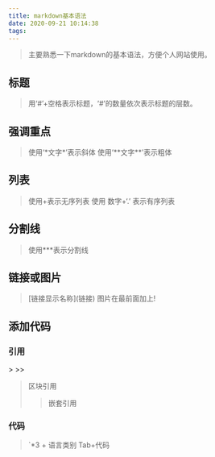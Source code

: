 ```yaml
---
title: markdown基本语法
date: 2020-09-21 10:14:38
tags:
---
```



> 主要熟悉一下markdown的基本语法，方便个人网站使用。

## 标题
> 用‘#’+空格表示标题，‘#’的数量依次表示标题的层数。

## 强调重点
> 使用‘\*文字\*’表示斜体
> 使用‘\*\*文字\*\*’表示粗体

## 列表
> 使用\+表示无序列表
> 使用 数字+‘.’ 表示有序列表

## 分割线
>使用\*\*\*表示分割线

## 链接或图片
> \[链接显示名称\]\(链接\)
> 图片在最前面加上!

## 添加代码
### 引用
\> 
\>\>
> 区块引用
>
> > 嵌套引用
### 代码
> `*3 + 语言类别
> Tab+代码




